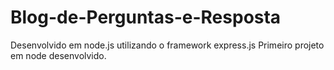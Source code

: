 # Blog-de-Perguntas-e-Resposta
Desenvolvido em node.js utilizando o framework express.js
Primeiro projeto em node desenvolvido.
